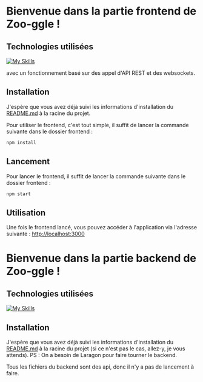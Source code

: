 # Bienvenue dans la partie frontend de Zoo-ggle ! 

##  Technologies utilisées
[![My Skills](https://skillicons.dev/icons?i=react,ts,js,html,tailwind)](https://skillicons.dev)

avec un fonctionnement basé sur des appel d'API REST et des websockets.



## Installation

J'espère que vous avez déjà suivi les informations d'installation du [README.md](../README.md) à la racine du projet.

Pour utiliser le frontend, c'est tout simple, il suffit de lancer la commande suivante dans le dossier frontend :

```bash
npm install
```

## Lancement

Pour lancer le frontend, il suffit de lancer la commande suivante dans le dossier frontend :

```bash
npm start
```

## Utilisation

Une fois le frontend lancé, vous pouvez accéder à l'application via l'adresse suivante : [http://localhost:3000](http://localhost:3000)



# Bienvenue dans la partie backend de Zoo-ggle ! 

##  Technologies utilisées
[![My Skills](https://skillicons.dev/icons?i=php)](https://skillicons.dev)

## Installation

J'espère que vous avez déjà suivi les informations d'installation du [README.md](../README.md) à la racine du projet (si ce n'est pas le cas, allez-y, je vous attends). PS : On a besoin de Laragon pour faire tourner le backend.

Tous les fichiers du backend sont des api, donc il n'y a pas de lancement à faire.





